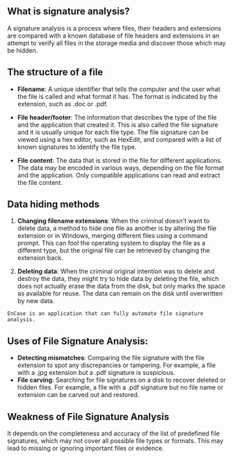 ## What is signature analysis?

A signature analysis is a process where files, their headers and extensions are compared with a known database of file headers and extensions in an attempt to verify all files in the storage media and discover those which may be hidden.

## The structure of a file

- **Filename**: A unique identifier that tells the computer and the user what the file is called and what format it has. The format is indicated by the extension, such as .doc or .pdf.

- **File header/footer**: The information that describes the type of the file and the application that created it. This is also called the file signature and it is usually unique for each file type. The file signature can be viewed using a hex editor, such as HexEdit, and compared with a list of known signatures to identify the file type.

- **File content**: The data that is stored in the file for different applications. The data may be encoded in various ways, depending on the file format and the application. Only compatible applications can read and extract the file content.

## Data hiding methods

1. **Changing filename extensions**: When the criminal doesn't want to delete data, a method to hide one file as another is by altering the file extension or in Windows, merging different files using a command prompt. This can fool the operating system to display the file as a different type, but the original file can be retrieved by changing the extension back.

2. **Deleting data**: When the criminal original intention was to delete and destroy the data, they might try to hide data by deleting the file, which does not actually erase the data from the disk, but only marks the space as available for reuse. The data can remain on the disk until overwritten by new data.

```
EnCase is an application that can fully automate file signature analysis.
```

## Uses of File Signature Analysis:

- **Detecting mismatches**: Comparing the file signature with the file extension to spot any discrepancies or tampering. For example, a file with a .jpg extension but a .pdf signature is suspicious.
- **File carving**: Searching for file signatures on a disk to recover deleted or hidden files. For example, a file with a .pdf signature but no file name or extension can be carved out and restored.

## Weakness of File Signature Analysis

It depends on the completeness and accuracy of the list of predefined file signatures, which may not cover all possible file types or formats. This may lead to missing or ignoring important files or evidence.
